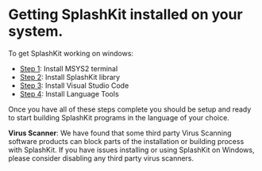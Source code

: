 # Getting SplashKit installed on your system.

To get SplashKit working on windows: 

* [Step 1](/guides/installation/windows/step1.html): Install MSYS2 terminal
* [Step 2](/guides/installation/windows/step2.html): Install SplashKit library
* [Step 3](/guides/installation/windows/step3.html): Install Visual Studio Code
* [Step 4](/guides/installation/windows/step4.html): Install Language Tools

Once you have all of these steps complete you should be setup and ready to start building SplashKit programs in the language of your choice.

<div class="alert alert-warning" role="alert">
<strong>Virus Scanner</strong>: We have found that some third party Virus Scanning software products can block parts of the installation or building process with SplashKit. If you have issues installing or using SplashKit on Windows, please consider disabling any third party virus scanners. 
</div>